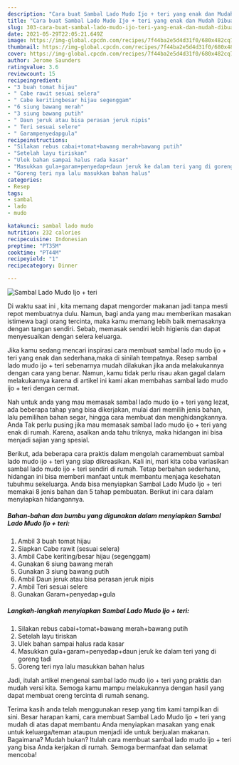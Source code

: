```yaml
---
description: "Cara buat Sambal Lado Mudo Ijo + teri yang enak dan Mudah Dibuat"
title: "Cara buat Sambal Lado Mudo Ijo + teri yang enak dan Mudah Dibuat"
slug: 303-cara-buat-sambal-lado-mudo-ijo-teri-yang-enak-dan-mudah-dibuat
date: 2021-05-29T22:05:21.649Z
image: https://img-global.cpcdn.com/recipes/7f44ba2e5d4d31f0/680x482cq70/sambal-lado-mudo-ijo-teri-foto-resep-utama.jpg
thumbnail: https://img-global.cpcdn.com/recipes/7f44ba2e5d4d31f0/680x482cq70/sambal-lado-mudo-ijo-teri-foto-resep-utama.jpg
cover: https://img-global.cpcdn.com/recipes/7f44ba2e5d4d31f0/680x482cq70/sambal-lado-mudo-ijo-teri-foto-resep-utama.jpg
author: Jerome Saunders
ratingvalue: 3.6
reviewcount: 15
recipeingredient:
- "3 buah tomat hijau"
- " Cabe rawit sesuai selera"
- " Cabe keritingbesar hijau segenggam"
- "6 siung bawang merah"
- "3 siung bawang putih"
- " Daun jeruk atau bisa perasan jeruk nipis"
- " Teri sesuai selere"
- " Garampenyedapgula"
recipeinstructions:
- "Silakan rebus cabai+tomat+bawang merah+bawang putih"
- "Setelah layu tiriskan"
- "Ulek bahan sampai halus rada kasar"
- "Masukkan gula+garam+penyedap+daun jeruk ke dalam teri yang di goreng tadi"
- "Goreng teri nya lalu masukkan bahan halus"
categories:
- Resep
tags:
- sambal
- lado
- mudo

katakunci: sambal lado mudo 
nutrition: 232 calories
recipecuisine: Indonesian
preptime: "PT35M"
cooktime: "PT44M"
recipeyield: "1"
recipecategory: Dinner

---
```



![Sambal Lado Mudo Ijo + teri](https://img-global.cpcdn.com/recipes/7f44ba2e5d4d31f0/680x482cq70/sambal-lado-mudo-ijo-teri-foto-resep-utama.jpg)

Di waktu  saat ini , kita memang dapat mengorder makanan jadi tanpa mesti repot membuatnya dulu. Namun, bagi anda yang mau memberikan masakan istimewa bagi orang tercinta, maka kamu memang lebih baik memasaknya dengan tangan sendiri. Sebab, memasak sendiri lebih higienis dan dapat menyesuaikan dengan selera keluarga.

Jika kamu sedang mencari inspirasi cara membuat sambal lado mudo ijo + teri yang enak dan sederhana,maka di sinilah tempatnya. Resep sambal lado mudo ijo + teri  sebenarnya mudah dilakukan jika anda melakukannya dengan cara yang benar. Namun, kamu tidak perlu risau akan gagal dalam melakukannya 
karena di artikel ini kami akan membahas sambal lado mudo ijo + teri dengan cermat.  



Nah untuk anda yang mau memasak sambal lado mudo ijo + teri yang lezat, ada beberapa tahap yang bisa dikerjakan, mulai dari memilih jenis bahan, lalu pemilihan bahan segar, hingga cara membuat dan menghidangkannya. Anda Tak perlu pusing jika mau memasak sambal lado mudo ijo + teri yang enak di rumah. Karena, asalkan anda  tahu triknya, maka hidangan ini bisa menjadi sajian yang spesial.

Berikut, ada beberapa cara praktis  dalam mengolah caramembuat sambal lado mudo ijo + teri yang siap dikreasikan. Kali ini, mari kita coba variasikan sambal lado mudo ijo + teri sendiri di rumah. Tetap berbahan sederhana, hidangan ini bisa memberi manfaat untuk membantu menjaga kesehatan tubuhmu sekeluarga. Anda bisa menyiapkan Sambal Lado Mudo Ijo + teri memakai 8 jenis bahan dan 5 tahap pembuatan. Berikut ini cara dalam menyiapkan hidangannya.

<!--inarticleads1-->

##### Bahan-bahan dan bumbu yang digunakan dalam menyiapkan Sambal Lado Mudo Ijo + teri:

1. Ambil 3 buah tomat hijau
1. Siapkan  Cabe rawit (sesuai selera)
1. Ambil  Cabe keriting/besar hijau (segenggam)
1. Gunakan 6 siung bawang merah
1. Gunakan 3 siung bawang putih
1. Ambil  Daun jeruk atau bisa perasan jeruk nipis
1. Ambil  Teri sesuai selere
1. Gunakan  Garam+penyedap+gula




<!--inarticleads2-->

##### Langkah-langkah menyiapkan Sambal Lado Mudo Ijo + teri:

1. Silakan rebus cabai+tomat+bawang merah+bawang putih
1. Setelah layu tiriskan
1. Ulek bahan sampai halus rada kasar
1. Masukkan gula+garam+penyedap+daun jeruk ke dalam teri yang di goreng tadi
1. Goreng teri nya lalu masukkan bahan halus




Jadi, itulah artikel mengenai  sambal lado mudo ijo + teri  yang praktis dan mudah versi kita. Semoga kamu mampu melakukannya dengan hasil yang dapat membuat oreng tercinta di rumah senang. 

Terima kasih anda telah menggunakan resep yang tim kami tampilkan di sini. Besar harapan kami, cara membuat  Sambal Lado Mudo Ijo + teri yang mudah di atas dapat membantu Anda menyiapkan masakan yang enak untuk keluarga/teman ataupun menjadi ide untuk berjualan makanan. Bagaimana? Mudah bukan? Itulah cara membuat sambal lado mudo ijo + teri yang bisa Anda kerjakan di rumah. Semoga bermanfaat dan selamat mencoba!

